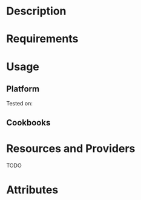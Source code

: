 Description
====

Requirements
====

Usage
====


Platform
----

Tested on:

Cookbooks
----


Resources and Providers
====

TODO

Attributes
====
